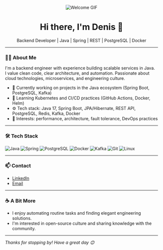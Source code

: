<p align="center">
  <img src="https://tenor.com/bQ1Au.gif" alt="Welcome GIF" />
</p>
<h1 align="center">Hi there, I'm Denis 👋</h1>
<p align="center">
  Backend Developer | Java | Spring | REST | PostgreSQL | Docker
</p>

---

### 👨‍💻 About Me

I'm a backend engineer with experience building scalable services in Java.  
I value clean code, clear architecture, and automation. Passionate about cloud technologies, microservices, and engineering culture.

- 🔭 Currently working on projects in the Java ecosystem (Spring Boot, PostgreSQL, Kafka)
- 🌱 Learning Kubernetes and CI/CD practices (GitHub Actions, Docker, Helm)
- ⚙️ Tech stack: Java 17, Spring Boot, JPA/Hibernate, REST API, PostgreSQL, Redis, Kafka, Docker
- 🧠 Interests: performance, architecture, fault tolerance, DevOps practices

---

### 🛠 Tech Stack

![Java](https://img.shields.io/badge/-Java-007396?logo=java&logoColor=white&style=for-the-badge)
![Spring](https://img.shields.io/badge/-Spring-6DB33F?logo=spring&logoColor=white&style=for-the-badge)
![PostgreSQL](https://img.shields.io/badge/-PostgreSQL-336791?logo=postgresql&logoColor=white&style=for-the-badge)
![Docker](https://img.shields.io/badge/-Docker-2496ED?logo=docker&logoColor=white&style=for-the-badge)
![Kafka](https://img.shields.io/badge/-Kafka-231F20?logo=apachekafka&logoColor=white&style=for-the-badge)
![Git](https://img.shields.io/badge/-Git-F05032?logo=git&logoColor=white&style=for-the-badge)
![Linux](https://img.shields.io/badge/-Linux-FCC624?logo=linux&logoColor=black&style=for-the-badge)

---

### 📫 Contact

- [LinkedIn](https://www.linkedin.com/in/denis-zajtsev)
- [Email](mailto:zajtsevcareer@gmail.com)

---

### ☕ A Bit More

- I enjoy automating routine tasks and finding elegant engineering solutions.
- I'm interested in open-source culture and sharing knowledge with the community.

---

_Thanks for stopping by! Have a great day 😊_

